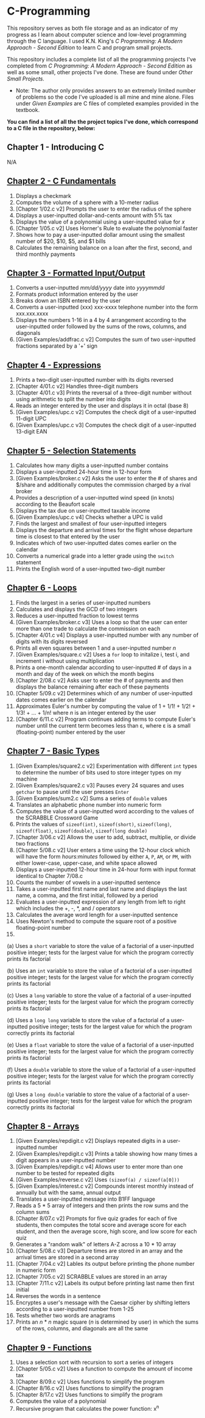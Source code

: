 # C-Programming
This repository serves as both file storage and as an indicator of my progress as I learn about computer science and low-level programming through the C language. I used K.N. King's *C Programming: A Modern Approach - Second Edition* to learn C and program small projects. 

This repository includes a complete list of all the programming projects I've completed from *C Programming: A Modern Approach - Second Edition* as well as some small, other projects I've done. These are found under *Other Small Projects.*

* Note: The author only provides answers to an extremely limited number of problems so the code I've uploaded is all mine and mine alone. Files under *Given Examples* are C files of completed examples provided in the textbook.

**You can find a list of all the the project topics I've done, which correspond to a C file in the repository, below:**

## Chapter 1 - Introducing C
N/A

## [Chapter 2 - C Fundamentals](https://github.com/Eddy-M-K/C-Programming/tree/master/Chapter%202%20Programming%20Projects)
1.  Displays a checkmark
2.  Computes the volume of a sphere with a 10-meter radius
3. \[Chapter 1/02.c v2] Prompts the user to enter the radius of the sphere
4.  Displays a user-inputted dollar-and-cents amount with 5% tax
5.  Displays the value of a polynomial using a user-inputted value for *x*
6. \[Chapter 1/05.c v2] Uses Horner's Rule to evaluate the polynomial faster
7.  Shows how to pay a user-inputted dollar amount using the smallest number of $20, $10, $5, and $1 bills
8.  Calculates the remaining balance on a loan after the first, second, and third monthly payments

## [Chapter 3 - Formatted Input/Output](https://github.com/Eddy-M-K/C-Programming/tree/master/Chapter%203%20Programming%20Projects)
1.  Converts a user-inputted *mm/dd/yyyy* date into *yyyymmdd*
2.  Formats product information entered by the user
3.  Breaks down an ISBN entered by the user
4.  Converts a user-inputted (xxx) xxx-xxxx telephone number into the form xxx.xxx.xxxx
5.  Displays the numbers 1-16 in a 4 by 4 arrangement according to the user-inputted order followed by the sums of the rows, columns, and diagonals
6. \[Given Examples/addfrac.c v2] Computes the sum of two user-inputted fractions separated by a '+' sign

## [Chapter 4 - Expressions](https://github.com/Eddy-M-K/C-Programming/tree/master/Chapter%204%20Programming%20Projects)
1.  Prints a two-digit user-inputted number with its digits reversed
2.  \[Chapter 4/01.c v2] Handles three-digit numbers
3.  \[Chapter 4/01.c v3] Prints the reversal of a three-digit number without using arithmetic to split the number into digits
4.  Reads an integer entered by the user and displays it in octal (base 8)
5.  \[Given Examples/upc.c v2] Computes the check digit of a user-inputted 11-digit UPC 
6.  \[Given Examples/upc.c v3] Computes the check digit of a user-inputted 13-digit EAN

## [Chapter 5 - Selection Statements](https://github.com/Eddy-M-K/C-Programming/tree/master/Chapter%205%20Programming%20Projects)
1.  Calculates how many digits a user-inputted number contains
2.  Displays a user-inputted 24-hour time in 12-hour form
3. \[Given Examples/broker.c v2] Asks the user to enter the # of shares and $/share and additionally computes the commission charged by a rival broker 
4.  Provides a description of a user-inputted wind speed (in knots) according to the Beaufort scale
5.  Displays the tax due on user-inputted taxable income
6. \[Given Examples/upc.c v4] Checks whether a UPC is valid
7.  Finds the largest and smallest of four user-inputted integers
8.  Displays the departure and arrival times for the flight whose departure time is closest to that entered by the user
9.  Indicates which of two user-inputted dates comes earlier on the calendar
10. Converts a numerical grade into a letter grade using the ```switch``` statement
11. Prints the English word of a user-inputted two-digit number

## [Chapter 6 - Loops](https://github.com/Eddy-M-K/C-Programming/tree/master/Chapter%206%20Programming%20Projects)
1.  Finds the largest in a series of user-inputted numbers
2.  Calculates and displays the GCD of two integers
3.  Reduces a user-inputted fraction to lowest terms
4. \[Given Examples/broker.c v3] Uses a loop so that the user can enter more than one trade to calculate the commission on each
5. \[Chapter 4/01.c v4] Displays a user-inputted number with any number of digits with its digits reversed
6.  Prints all even squares between 1 and a user-inputted number *n*
7. \[Given Examples/square.c v2] Uses a ```for``` loop to initalize i, test i, and increment i without using multiplication
8.  Prints a one-month calendar according to user-inputted # of days in a month and day of the week on which the month begins
9. \[Chapter 2/08.c v2] Asks user to enter the # of payments and then displays the balance remaining after each of these payments
10. \[Chapter 5/09.c v2] Determines which of any number of user-inputted dates comes earlier on the calendar
11. Approximates Euler's number by computing the value of 1 + 1/1! + 1/2! + 1/3! + ... + 1/n! where *n* is an integer entered by the user
12. \[Chapter 6/11.c v2] Program continues adding terms to compute Euler's number until the current term becomes less than ε, where ε is a small (floating-point) number entered by the user

## [Chapter 7 - Basic Types](https://github.com/Eddy-M-K/C-Programming/tree/master/Chapter%207%20Programming%20Projects)
1. \[Given Examples/square2.c v2] Experimentation with different ```int``` types to determine the number of bits used to store integer types on my machine
2. \[Given Examples/square2.c v3] Pauses every 24 squares and uses ```getchar``` to pause until the user presses ```Enter```
3. \[Given Examples/sum2.c v2] Sums a series of ```double``` values
4.  Translates an alphabetic phone number into numeric form
5.  Computes the value of a user-inputted word according to the values of the SCRABBLE Crossword Game
6.  Prints the values of ```sizeof(int)```, ```sizeof(short)```, ```sizeof(long)```, ```sizeof(float)```, ```sizeof(double)```, ```sizeof(long double)```
7. \[Chapter 3/06.c v2] Allows the user to add, subtract, multiplie, or divide two fractions
8. \[Chapter 5/08.c v2] User enters a time using the 12-hour clock which will have the form *hours:minutes* followed by either ```A```, ```P```, ```AM```, or ```PM```, with      either lower-case, upper-case, and white space allowed
9.  Displays a user-inputted 12-hour time in 24-hour form with input format identical to Chapter 7/08.c
10. Counts the number of vowels in a user-inputted sentence
11. Takes a user-inputted first name and last name and displays the last name, a comma, and the first initial, followed by a period
12. Evaluates a user-inputted expression of any length from left to right which includes the +, -, \*, and / operators
13. Calculates the average word length for a user-inputted sentence
14. Uses Newton's method to compute the square root of a positive floating-point number
15. 
  (a) Uses a ```short``` variable to store the value of a factorial of a user-inputted positive integer; tests for the largest value for which the program correctly prints its    factorial
  
  (b) Uses an ```int``` variable to store the value of a factorial of a user-inputted positive integer; tests for the largest value for which the program correctly prints its    factorial
  
  (c) Uses a ```long``` variable to store the value of a factorial of a user-inputted positive integer; tests for the largest value for which the program correctly prints its    factorial
  
  (d) Uses a ```long long``` variable to store the value of a factorial of a user-inputted positive integer; tests for the largest value for which the program correctly prints its factorial
  
  (e) Uses a ```float``` variable to store the value of a factorial of a user-inputted positive integer; tests for the largest value for which the program correctly prints its    factorial
  
  (f) Uses a ```double``` variable to store the value of a factorial of a user-inputted positive integer; tests for the largest value for which the program correctly prints its factorial 
  
  (g) Uses a ```long double``` variable to store the value of a factorial of a user-inputted positive integer; tests for the largest value for which the program correctly prints its factorial 
    
## [Chapter 8 - Arrays](https://github.com/Eddy-M-K/C-Programming/tree/master/Chapter%208%20Programming%20Projects)
1. \[Given Examples/repdigit.c v2] Displays repeated digits in a user-inputted number
2. \[Given Examples/repdigit.c v3] Prints a table showing how many times a digit appears in a user-inputted number
3. \[Given Examples/repdigit.c v4] Allows user to enter more than one number to be tested for repeated digits 
4. \[Given Examples/reverse.c v2] Uses ```(sizeof(a) / sizeof(a[0]))``` 
5. \[Given Examples/interest.c v2] Compounds interest monthly instead of annually but with the same, annual output
6.  Translates a user-inputted message into B1FF language
7.  Reads a 5 * 5 array of integers and then prints the row sums and the column sums
8. \[Chapter 8/07.c v2] Prompts for five quiz grades for each of five students, then computes the total score and average score for each student, and then the average score, high score, and low score for each quiz
9.  Generates a "random walk" of letters A-Z across a 10 * 10 array
10. \[Chapter 5/08.c v3] Departure times are stored in an array and the arrival times are stored in a second array
11. \[Chapter 7/04.c v2] Lables its output before printing the phone number in numeric form
12. \[Chapter 7/05.c v2] SCRABBLE values are stored in an array
13. \[Chapter 7/11.c v2] Labels its output before printing last name then first initial
14. Reverses the words in a sentence
15. Encryptes a user's message with the Caesar cipher by shifting letters according to a user-inputted number from 1-25
16. Tests whether two words are anagrams
17. Prints an *n* * *n* magic square (*n* is determined by user) in which the sums of the rows, columns, and diagonals are all the same 

## [Chapter 9 - Functions](https://github.com/Eddy-M-K/C-Programming/tree/master/Chapter%209%20Programming%20Projects)
1. Uses a selection sort with recursion to sort a series of integers
2. \[Chapter 5/05.c v2] Uses a function to compute the amount of income tax
3. \[Chapter 8/09.c v2] Uses functions to simplify the program
4. \[Chapter 8/16.c v2] Uses functions to simplify the program
5. \[Chapter 8/17.c v2] Uses functions to simplify the program
6. Computes the value of a polynomial
7. Recursive program that calculates the power function: x<sup>n</sup>
